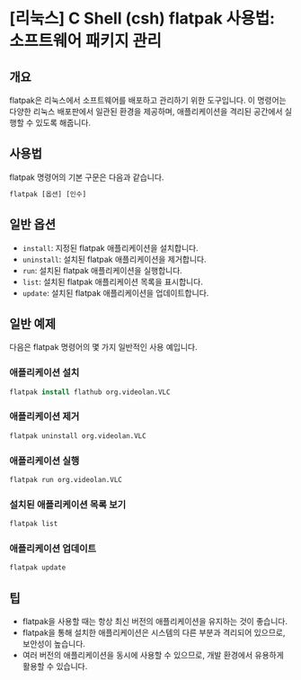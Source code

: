 # [리눅스] C Shell (csh) flatpak 사용법: 소프트웨어 패키지 관리

## 개요
flatpak은 리눅스에서 소프트웨어를 배포하고 관리하기 위한 도구입니다. 이 명령어는 다양한 리눅스 배포판에서 일관된 환경을 제공하며, 애플리케이션을 격리된 공간에서 실행할 수 있도록 해줍니다.

## 사용법
flatpak 명령어의 기본 구문은 다음과 같습니다.

```csh
flatpak [옵션] [인수]
```

## 일반 옵션
- `install`: 지정된 flatpak 애플리케이션을 설치합니다.
- `uninstall`: 설치된 flatpak 애플리케이션을 제거합니다.
- `run`: 설치된 flatpak 애플리케이션을 실행합니다.
- `list`: 설치된 flatpak 애플리케이션 목록을 표시합니다.
- `update`: 설치된 flatpak 애플리케이션을 업데이트합니다.

## 일반 예제
다음은 flatpak 명령어의 몇 가지 일반적인 사용 예입니다.

### 애플리케이션 설치
```csh
flatpak install flathub org.videolan.VLC
```

### 애플리케이션 제거
```csh
flatpak uninstall org.videolan.VLC
```

### 애플리케이션 실행
```csh
flatpak run org.videolan.VLC
```

### 설치된 애플리케이션 목록 보기
```csh
flatpak list
```

### 애플리케이션 업데이트
```csh
flatpak update
```

## 팁
- flatpak을 사용할 때는 항상 최신 버전의 애플리케이션을 유지하는 것이 좋습니다.
- flatpak을 통해 설치한 애플리케이션은 시스템의 다른 부분과 격리되어 있으므로, 보안성이 높습니다.
- 여러 버전의 애플리케이션을 동시에 사용할 수 있으므로, 개발 환경에서 유용하게 활용할 수 있습니다.